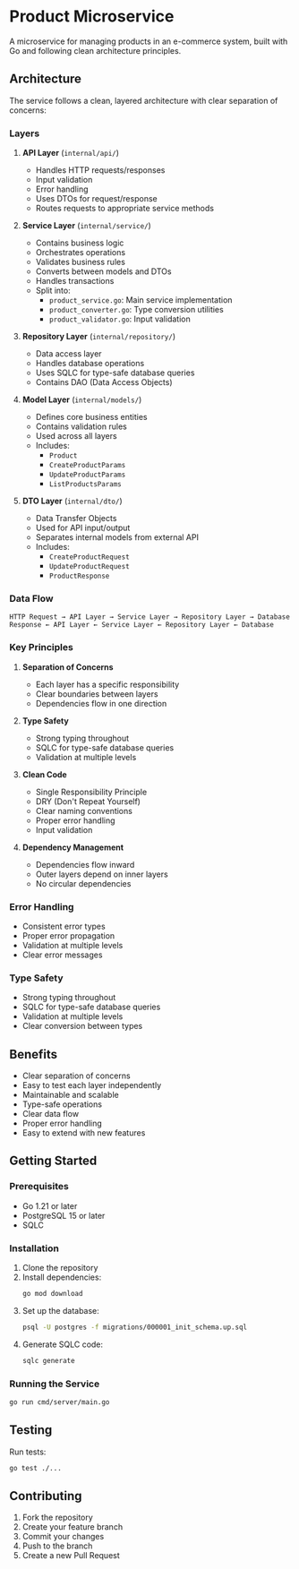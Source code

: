 # Product Microservice

A microservice for managing products in an e-commerce system, built with Go and following clean architecture principles.

## Architecture

The service follows a clean, layered architecture with clear separation of concerns:

### Layers

1. **API Layer** (`internal/api/`)
   - Handles HTTP requests/responses
   - Input validation
   - Error handling
   - Uses DTOs for request/response
   - Routes requests to appropriate service methods

2. **Service Layer** (`internal/service/`)
   - Contains business logic
   - Orchestrates operations
   - Validates business rules
   - Converts between models and DTOs
   - Handles transactions
   - Split into:
     - `product_service.go`: Main service implementation
     - `product_converter.go`: Type conversion utilities
     - `product_validator.go`: Input validation

3. **Repository Layer** (`internal/repository/`)
   - Data access layer
   - Handles database operations
   - Uses SQLC for type-safe database queries
   - Contains DAO (Data Access Objects)

4. **Model Layer** (`internal/models/`)
   - Defines core business entities
   - Contains validation rules
   - Used across all layers
   - Includes:
     - `Product`
     - `CreateProductParams`
     - `UpdateProductParams`
     - `ListProductsParams`

5. **DTO Layer** (`internal/dto/`)
   - Data Transfer Objects
   - Used for API input/output
   - Separates internal models from external API
   - Includes:
     - `CreateProductRequest`
     - `UpdateProductRequest`
     - `ProductResponse`

### Data Flow

```
HTTP Request → API Layer → Service Layer → Repository Layer → Database
Response ← API Layer ← Service Layer ← Repository Layer ← Database
```

### Key Principles

1. **Separation of Concerns**
   - Each layer has a specific responsibility
   - Clear boundaries between layers
   - Dependencies flow in one direction

2. **Type Safety**
   - Strong typing throughout
   - SQLC for type-safe database queries
   - Validation at multiple levels

3. **Clean Code**
   - Single Responsibility Principle
   - DRY (Don't Repeat Yourself)
   - Clear naming conventions
   - Proper error handling
   - Input validation

4. **Dependency Management**
   - Dependencies flow inward
   - Outer layers depend on inner layers
   - No circular dependencies

### Error Handling

- Consistent error types
- Proper error propagation
- Validation at multiple levels
- Clear error messages

### Type Safety

- Strong typing throughout
- SQLC for type-safe database queries
- Validation at multiple levels
- Clear conversion between types

## Benefits

- Clear separation of concerns
- Easy to test each layer independently
- Maintainable and scalable
- Type-safe operations
- Clear data flow
- Proper error handling
- Easy to extend with new features

## Getting Started

### Prerequisites

- Go 1.21 or later
- PostgreSQL 15 or later
- SQLC

### Installation

1. Clone the repository
2. Install dependencies:
   ```bash
   go mod download
   ```
3. Set up the database:
   ```bash
   psql -U postgres -f migrations/000001_init_schema.up.sql
   ```
4. Generate SQLC code:
   ```bash
   sqlc generate
   ```

### Running the Service

```bash
go run cmd/server/main.go
```

## Testing

Run tests:
```bash
go test ./...
```

## Contributing

1. Fork the repository
2. Create your feature branch
3. Commit your changes
4. Push to the branch
5. Create a new Pull Request
